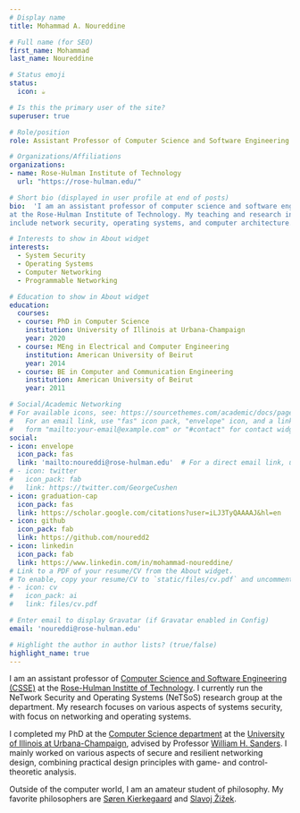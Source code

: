 ```yaml
---
# Display name
title: Mohammad A. Noureddine

# Full name (for SEO)
first_name: Mohammad
last_name: Noureddine

# Status emoji
status:
  icon: ☕️

# Is this the primary user of the site?
superuser: true

# Role/position
role: Assistant Professor of Computer Science and Software Engineering

# Organizations/Affiliations
organizations:
- name: Rose-Hulman Institute of Technology
  url: "https://rose-hulman.edu/"

# Short bio (displayed in user profile at end of posts)
bio:  'I am an assistant professor of computer science and software engineering
at the Rose-Hulman Institute of Technology. My teaching and research interests
include network security, operating systems, and computer architecture.'

# Interests to show in About widget
interests:
  - System Security
  - Operating Systems
  - Computer Networking
  - Programmable Networking

# Education to show in About widget
education:
  courses:
  - course: PhD in Computer Science
    institution: University of Illinois at Urbana-Champaign
    year: 2020
  - course: MEng in Electrical and Computer Engineering
    institution: American University of Beirut
    year: 2014
  - course: BE in Computer and Communication Engineering
    institution: American University of Beirut
    year: 2011

# Social/Academic Networking
# For available icons, see: https://sourcethemes.com/academic/docs/page-builder/#icons
#   For an email link, use "fas" icon pack, "envelope" icon, and a link in the
#   form "mailto:your-email@example.com" or "#contact" for contact widget.
social:
- icon: envelope
  icon_pack: fas
  link: 'mailto:noureddi@rose-hulman.edu'  # For a direct email link, use "mailto:test@example.org".
# - icon: twitter
#   icon_pack: fab
#   link: https://twitter.com/GeorgeCushen
- icon: graduation-cap
  icon_pack: fas
  link: https://scholar.google.com/citations?user=iLJ3TyQAAAAJ&hl=en
- icon: github
  icon_pack: fab
  link: https://github.com/nouredd2
- icon: linkedin
  icon_pack: fab
  link: https://www.linkedin.com/in/mohammad-noureddine/
# Link to a PDF of your resume/CV from the About widget.
# To enable, copy your resume/CV to `static/files/cv.pdf` and uncomment the lines below.
# - icon: cv
#   icon_pack: ai
#   link: files/cv.pdf

# Enter email to display Gravatar (if Gravatar enabled in Config)
email: 'noureddi@rose-hulman.edu'

# Highlight the author in author lists? (true/false)
highlight_name: true
---
```


<!-- Biography goes here, make sure to keep this up to date with the updates -->

I am an assistant professor of [Computer Science and Software Engineering
(CSSE)](https://rose-hulman.edu/academics/academic-departments/computer-science-software-engineering/index.html)
at the [Rose-Hulman Institte of Technology](https://rose-hulman.edu/).
I currently run the NeTwork Security and Operating Systems (NeTSoS) research group
at the department. My research focuses on various aspects of systems security,
with focus on networking and operating systems.

I completed my PhD at the [Computer Science
department](https://cs.illinois.edu/) at the [University of Illinois at
Urbana-Champaign](https://illinois.edu/), advised by Professor [William H.
Sanders](https://engineering.cmu.edu/directory/bios/sanders-william.html).  I
mainly worked on various aspects of secure and resilient networking design,
combining practical design principles with game- and control-theoretic analysis.

Outside of the computer world, I am an amateur student of philosophy. My
favorite philosophers are [S&oslash;ren
Kierkegaard](https://plato.stanford.edu/entries/kierkegaard/) and [Slavoj
&Zcaron;i&zcaron;ek](https://www.iep.utm.edu/zizek/).

